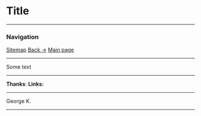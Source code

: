 # Title
---
### Navigation
[Sitemap](./site_map.md)
[Back ->](../site_map.md)
[Main page](../README.md)

----
Some text


---
**Thanks**:
**Links:**


---
George K.

---